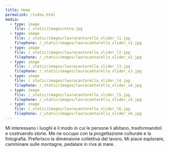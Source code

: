 ```yaml
---
title: Home
permalink: /index.html
media:
  - type: image
    file: /_static/images/etna.jpg
  - type: image
    file: /_static/images/lauracantarella_slider_l1.jpg
    filephone: /_static/images/lauracantarella_slider_v1.jpg
  - type: image
    file: /_static/images/lauracantarella_slider_l2.jpg
    filephone: /_static/images/lauracantarella_slider_v2.jpg
  - type: image
    file: /_static/images/lauracantarella_slider_l3.jpg
    filephone: /_static/images/lauracantarella_slider_v3.jpg
  - type: image
    file: /_static/images/lauracantarella_slider_l4.jpg
    filephone: /_static/images/lauracantarella_slider_v4.jpg
  - type: image
    file: /_static/images/lauracantarella_slider_l5.jpg
    filephone: /_static/images/lauracantarella_slider_v5.jpg
  - type: image
    file: /_static/images/lauracantarella_slider_l6.jpg
    filephone: /_static/images/lauracantarella_slider_v6.jpg
---
```

Mi interessano i luoghi e il modo in cui le persone li abitano, trasformandoli e costruendo storie. Me ne occupo con la progettazione culturale e la fotografia. Preferisco la dimensione collettiva del lavoro. Mi piace esplorare, camminare sulle montagne, pedalare in riva al mare.
